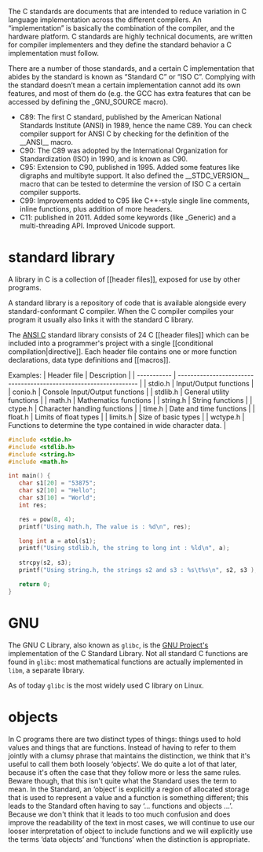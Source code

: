 The C standards are documents that are intended to reduce variation in C language implementation across the different compilers. An “implementation” is basically the combination of the compiler, and the hardware platform. C standards are highly technical documents, are written for compiler implementers and they define the standard behavior a C implementation must follow.

There are a number of those standards, and a certain C implementation that abides by the standard is known as “Standard C” or “ISO C”. Complying with the standard doesn’t mean a certain implementation cannot add its own features, and most of them do (e.g. the GCC has extra features that can be accessed by defining the \_GNU\_SOURCE macro).

- C89: The first C standard, published by the American National Standards Institute (ANSI) in 1989, hence the name C89. You can check compiler support for ANSI C by checking for the definition of the \_\_ANSI\_\_ macro.
- C90: The C89 was adopted by the International Organization for Standardization (ISO) in 1990, and is known as C90.
- C95: Extension to C90, published in 1995. Added some features like digraphs and multibyte support. It also defined the \_\_STDC_VERSION\_\_ macro that can be tested to determine the version of ISO C a certain compiler supports.
- C99: Improvements added to C95 like C++-style single line comments, inline functions, plus addition of more headers.
- C11: published in 2011. Added some keywords (like _Generic) and a multi-threading API. Improved Unicode support.

# standard library

A library in C is a collection of [[header files]], exposed for use by other programs.

A standard library is a repository of code that is available alongside every standard-conformant C compiler. When the C compiler compiles your program it usually also links it with the standard C library.

The [ANSI C](https://en.wikibooks.org/wiki/C_Programming/Standard_libraries) standard library consists of 24 C [[header files]] which can be included into a programmer's project with a single [[conditional compilation|directive]]. Each header file contains one or more function declarations, data type definitions and [[macros]].

Examples:
| Header file | Description                                                       | 
| ----------- | ----------------------------------------------------------------- |
| stdio.h     | Input/Output functions                                            |
| conio.h     | Console Input/Output functions                                    |
| stdlib.h    | General utility functions                                         |
| math.h      | Mathematics functions                                             |
| string.h    | String functions                                                  |
| ctype.h     | Character handling functions                                      |
| time.h      | Date and time functions                                           |
| float.h     | Limits of float types                                             |
| limits.h    | Size of basic types                                               |
| wctype.h    | Functions to determine the type contained in wide character data. |

```C
#include <stdio.h>
#include <stdlib.h>
#include <string.h>
#include <math.h>

int main() {
   char s1[20] = "53875";
   char s2[10] = "Hello";
   char s3[10] = "World";
   int res;

   res = pow(8, 4);
   printf("Using math.h, The value is : %d\n", res);

   long int a = atol(s1);
   printf("Using stdlib.h, the string to long int : %ld\n", a);
   
   strcpy(s2, s3);
   printf("Using string.h, the strings s2 and s3 : %s\t%s\n", s2, s3 );

   return 0;
}
```

# GNU

The GNU C Library, also known as `glibc`, is the [GNU Project's](https://www.gnu.org/software/libc/) implementation of the C Standard Library. Not all standard C functions are found in `glibc`: most mathematical functions are actually implemented in `libm`, a separate library.

As of today `glibc` is the most widely used C library on Linux.

# objects

In C programs there are two distinct types of things: things used to hold values and things that are functions. Instead of having to refer to them jointly with a clumsy phrase that maintains the distinction, we think that it's useful to call them both loosely ‘objects’. We do quite a lot of that later, because it's often the case that they follow more or less the same rules. Beware though, that this isn't quite what the Standard uses the term to mean. In the Standard, an ‘object’ is explicitly a region of allocated storage that is used to represent a value and a function is something different; this leads to the Standard often having to say ‘… functions and objects …’. Because we don't think that it leads to too much confusion and does improve the readability of the text in most cases, we will continue to use our looser interpretation of object to include functions and we will explicitly use the terms ‘data objects’ and ‘functions’ when the distinction is appropriate.
